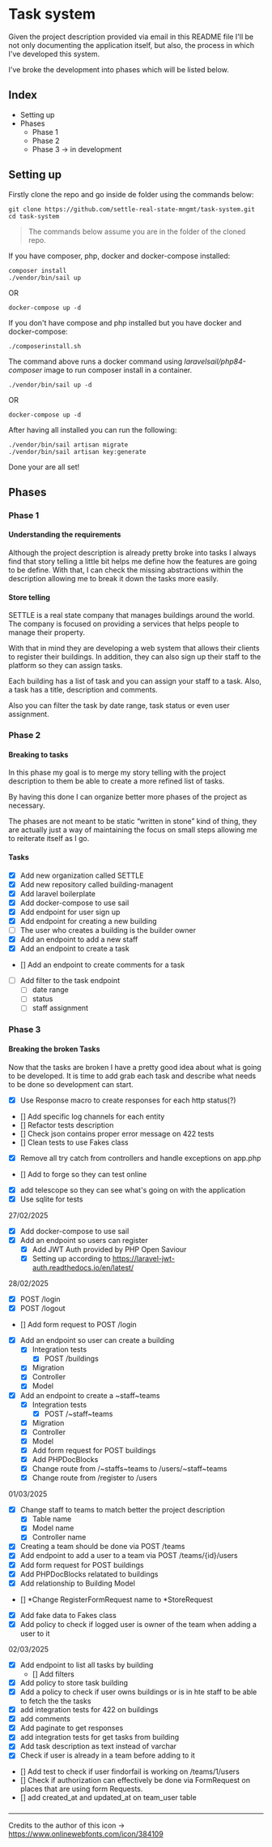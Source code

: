 # Task system

Given the project description provided via email in this README file I'll be not only documenting the application itself, but also, the process in which I've developed this system.

I've broke the development into phases which will be listed below.

## Index

- Setting up
- Phases
    - Phase 1
    - Phase 2 
    - Phase 3 -> in development

## Setting up

Firstly clone the repo and go inside de folder using the commands below:

```
git clone https://github.com/settle-real-state-mngmt/task-system.git
cd task-system
```

> The commands below assume you are in the folder of the cloned repo.

If you have composer, php, docker and docker-compose installed:

```
composer install
./vendor/bin/sail up
```

OR

```
docker-compose up -d
```

If you don't have compose and php installed but you have docker and docker-compose:

```
./composerinstall.sh
```

The command above runs a docker command using *laravelsail/php84-composer* image to run composer install in a container.

```
./vendor/bin/sail up -d
```

OR

```
docker-compose up -d
```

After having all installed you can run the following:

```
./vendor/bin/sail artisan migrate
./vendor/bin/sail artisan key:generate
```

Done your are all set!

## Phases

### Phase 1

#### Understanding the requirements

Although the project description is already pretty broke into tasks I always find that story telling a little bit helps me define how the features are going to be define. With that, I can check the missing abstractions within the description allowing me to break it down the tasks more easily.

#### Store telling

SETTLE is a real state company that manages buildings around the world. The company is  focused on providing a services that helps people to manage their property. 

With that in mind they are developing a web system that allows their clients to register their buildings. In addition, they can also sign up their staff to the platform so they can assign tasks.

Each building has a list of task and you can assign your staff to a task. Also, a task has a title, description and comments.

Also you can filter the task by date range, task status or even user assignment.

### Phase 2

#### Breaking to tasks

In this phase my goal is to merge my story telling with the project description to them be able to create a more refined list of tasks.

By having this done I can organize better more phases of the project as necessary.

The phases are not meant to be static “written in stone” kind of thing, they are actually just a way of maintaining the focus on small steps allowing me to reiterate itself as I go.

#### Tasks

- [x] Add new organization called SETTLE
- [x] Add new repository called building-managent
- [x] Add laravel boilerplate
- [x] Add docker-compose to use sail
- [x] Add endpoint for user sign up
- [x] Add endpoint for creating a new building
- [ ] The user who creates a building is the builder owner
- [x] Add an endpoint to add a new staff
- [x] Add an endpoint to create a task
- [] Add an endpoint to create comments for a task
- [ ] Add filter to the task endpoint
    - [ ] date range
    - [ ] status
    - [ ] staff assignment

### Phase 3

#### Breaking the broken Tasks

Now that the tasks are broken I have a pretty good idea about what is going to be developed. It is time to add grab each task and describe what needs to be done so development can start.

- [x] Use Response macro to create responses for each http status(?)
- [] Add specific log channels for each entity
- [] Refactor tests description
- [] Check json contains proper error message on 422 tests
- [] Clean tests to use Fakes class
- [x] Remove all try catch from controllers and handle exceptions on app.php
- [] Add to forge so they can test online
- [x] add telescope so they can see what's going on with the application
- [x] Use sqlite for tests

27/02/2025

- [x] Add docker-compose to use sail
- [x] Add an endpoint so users can register
    - [x] Add JWT Auth provided by PHP Open Saviour
    - [x] Setting up according to https://laravel-jwt-auth.readthedocs.io/en/latest/

28/02/2025


- [x] POST /login
- [x] POST /logout
- [] Add form request to POST /login
- [x] Add an endpoint so user can create a building
    - [x] Integration tests
        - [x] POST /buildings
    - [x] Migration
    - [x] Controller
    - [x] Model
- [x] Add an endpoint to create a ~staff~teams
    - [x] Integration tests
        - [x] POST /~staff~teams
    - [x] Migration
    - [x] Controller
    - [x] Model
    - [x] Add form request for POST buildings
    - [x] Add PHPDocBlocks
    - [x] Change route from /~staffs~teams to /users/~staff~teams
    - [x] Change route from /register to /users

01/03/2025

- [x] Change staff to teams to match better the project description
    - [x] Table name
    - [x] Model name
    - [x] Controller name
- [x] Creating a team should be done via POST /teams
- [x] Add endpoint to add a user to a team via POST /teams/{id}/users
- [x] Add form request for POST buildings
- [x] Add PHPDocBlocks relatated to buildings
- [x] Add relationship to Building Model 
- [] *Change RegisterFormRequest name to *StoreRequest
- [x] Add fake data to Fakes class
- [x] Add policy to check if logged user is owner of the team when adding a user to it

02/03/2025

- [x] Add endpoint to list all tasks by building
    - [] Add filters
- [x] Add policy to store task building
- [x] Add a policy to check if user owns buildings or is in hte staff to be able to fetch the the tasks
- [x] add integration tests for 422 on buildings
- [x] add comments
- [x] Add paginate to get responses
- [x] add integration tests for get tasks from building
- [x] Add task description as text instead of varchar
- [x] Check if user is already in a team before adding to it
- [] Add test to check if user findorfail is working on /teams/1/users
- [] Check if authorization can effectively be done via FormRequest on places that are using form Requests.
- [] add created_at and updated_at on team_user table

### 

---

Credits to the author of this icon -> https://www.onlinewebfonts.com/icon/384109 
